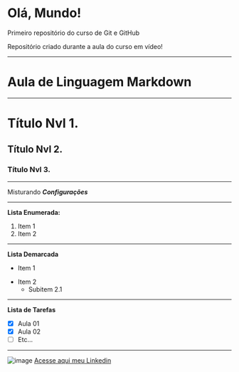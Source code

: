 # Olá, Mundo!
 Primeiro repositório do curso de Git e GitHub

Repositório criado durante a aula do curso em vídeo!
***
# Aula de Linguagem Markdown
---
# Título Nvl 1.
## Título Nvl 2.
### Título Nvl 3.
***
Misturando __*Configurações*__
***
**Lista Enumerada:**
1. Item 1
2. Item 2
---
**Lista Demarcada**
* Item 1
- Item 2
   - Subitem 2.1
---
**Lista de Tarefas**
- [x] Aula 01
- [x] Aula 02 
- [ ] Etc...
---
![image](https://github.com/FelipeDestroo/Ola-Mundo/assets/122558891/c68b9269-10dc-49d5-b123-2d2a537c9a8d) [Acesse aqui meu Linkedin](https://linkedin.com/in/felipedestro/)


